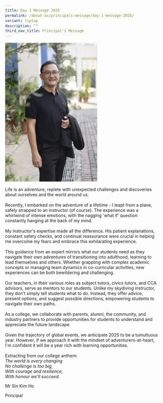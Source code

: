 ```yaml
---
title: Day 1 Message 2025
permalink: /about-us/principals-message/day-1-message-2025/
variant: tiptap
description: ""
third_nav_title: Principal's Message
---
```

<p></p>
<div class="isomer-image-wrapper">
<img style="width: 60%;" height="auto" width="100%" alt="" src="/images/Principal's Message/2025/Mr_Sin_Kim_Ho__Principal__2025_Edited.jpg">
</div>
<p>Life is an adventure, replete with unexpected challenges and discoveries
about ourselves and the world around us.
<br>
<br>Recently, I embarked on the adventure of a lifetime - I leapt from a plane,
safely strapped to an instructor (of course). The experience was a whirlwind
of intense emotions, with the nagging 'what if' question constantly hanging
at the back of my mind.
<br>
<br>My instructor's expertise made all the difference. His patient explanations,
constant safety checks, and continual reassurance were crucial in helping
me overcome my fears and embrace this exhilarating experience.
<br>
<br>This guidance from an expert mirrors what our students need as they navigate
their own adventures of transitioning into adulthood, learning to lead
themselves and others. Whether grappling with complex academic concepts
or managing team dynamics in co-curricular activities, new experiences
can be both bewildering and challenging.
<br>
<br>Our teachers, in their various roles as subject tutors, civics tutors,
and CCA advisors, serve as mentors to our students. Unlike my skydiving
instructor, they don't simply tell students what to do. Instead, they offer
advice, present options, and suggest possible directions, empowering students
to navigate their own paths.
<br>
<br>As a college, we collaborate with parents, alumni, the community, and
industry partners to provide opportunities for students to understand and
appreciate the future landscape.
<br>
<br>Given the trajectory of global events, we anticipate 2025 to be a tumultuous
year. However, if we approach it with the mindset of adventurers-at-heart,
I'm confident it will be a year rich with learning opportunities.
<br>
<br>Extracting from our college anthem:
<br><em>The world is every changing <br>No challenge is too big,<br>With courage and resilience,<br>With honour we’ll succeed.</em>
</p>
<p>Mr Sin Kim Ho</p>
<p>Principal</p>
<p></p>